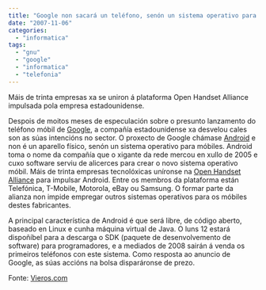 ```yaml
---
title: "Google non sacará un teléfono, senón un sistema operativo para móbiles"
date: "2007-11-06"
categories: 
  - "informatica"
tags: 
  - "gnu"
  - "google"
  - "informatica"
  - "telefonia"
---
```


Máis de trinta empresas xa se uniron á plataforma Open Handset Alliance impulsada pola empresa estadounidense.

Despois de moitos meses de especulación sobre o presunto lanzamento do teléfono móbil de [Google](http://www.google.com/), a compañía estadounidense xa desvelou cales son as súas intencións no sector. O proxecto de Google chámase [Android](http://www.android.com/) e non é un aparello físico, senón un sistema operativo para móbiles. Android toma o nome da compañía que o xigante da rede mercou en xullo de 2005 e cuxo software serviu de alicerces para crear o novo sistema operativo móbil. Máis de trinta empresas tecnolóxicas uníronse na [Open Handset Alliance](http://www.openhandsetalliance.com/) para impulsar Android. Entre os membros da plataforma están Telefónica, T-Mobile, Motorola, eBay ou Samsung. O formar parte da alianza non impide empregar outros sistemas operativos para os móbiles destes fabricantes.

A principal característica de Android é que será libre, de código aberto, baseado en Linux e cunha máquina virtual de Java. O luns 12 estará dispoñíbel para a descarga o SDK (paquete de desenvolvemento de software) para programadores, e a mediados de 2008 sairán á venda os primeiros teléfonos con este sistema. Como resposta ao anuncio de Google, as súas accións na bolsa disparáronse de prezo.

Fonte: [Vieros.com](http://www.vieiros.com/nova/62008/google-non-sacara-un-telefono-senon-un-sistema-operativo-para-mobiles)
